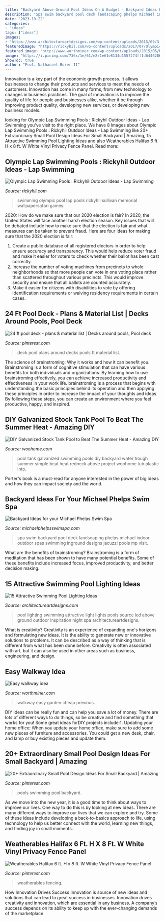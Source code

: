 ```yaml
---
title: "Backyard Above Ground Pool Ideas On A Budget - Backyard Ideas For Your Michael Phelps Swim Spa"
description: "Spa swim backyard pool deck landscaping phelps michael indoor outdoor spas swimming inground designs jacuzzi pools mp visit"
date: "2023-10-22"
categories:
- "ideas"
tags: ["ideas"]
images:
- "https://www.architectureartdesigns.com/wp-content/uploads/2015/09/3.jpg"
featuredImage: "https://rickyhil.com/wp-content/uploads/2017/07/Olympic-Lap-Swimming-Pools-1024x768.jpg"
featured_image: "http://www.worthminer.com/wp-content/uploads/2015/06/Easy-walkway-idea-12.jpg"
image: "https://i.pinimg.com/736x/1e/61/e8/1e61e8134d1557274ff1d6446286544c.jpg"
ShowToc: true
author: "Prof. Nathanael Borer II"
---
```



Innovation is a key part of the economic growth process. It allows businesses to change their products and services to meet the needs of customers. Innovation has come in many forms, from new technology to changes in business practices. The goal of innovation is to improve the quality of life for people and businesses alike, whether it be through improving product quality, developing new services, or developing new business models.

	

		
looking for Olympic Lap Swimming Pools : Rickyhil Outdoor Ideas - Lap Swimming you've visit to the right place. We have 8 Images about Olympic Lap Swimming Pools : Rickyhil Outdoor Ideas - Lap Swimming like 20+ Extraordinary Small Pool Design Ideas For Small Backyard | Amazing, 15 Attractive Swimming Pool Lighting Ideas and also Weatherables Halifax 6 ft. H x 8 ft. W White Vinyl Privacy Fence Panel. Read more:
		
    
## Olympic Lap Swimming Pools : Rickyhil Outdoor Ideas - Lap Swimming

<img loading=lazy src="https://rickyhil.com/wp-content/uploads/2017/07/Olympic-Lap-Swimming-Pools-1024x768.jpg" onerror="this.onerror=null;this.src='https://tse1.mm.bing.net/th?id=OIP.TzhZCpepaK0fZutvSk7h8QHaFj&amp;pid=15.1';" alt="Olympic Lap Swimming Pools : Rickyhil Outdoor Ideas - Lap Swimming">

_Source: rickyhil.com_

>swimming olympic pool lap pools rickyhil sullivan memorial wallpapersafari games. 

	

2020: How do we make sure that our 2020 election is fair?
In 2020, the United States will face another harsh election season. Key issues that will be debated include how to make sure that the election is fair and what measures can be taken to prevent fraud. Here are four ideas for making sure that the 2020 election is fair: 
1. Create a public database of all registered electors in order to help ensure accuracy and transparency. This would help reduce voter fraud and make it easier for voters to check whether their ballot has been cast correctly. 
2. Increase the number of voting machines from precincts to whole neighborhoods so that more people can vote in one voting place rather than scattered throughout various precincts. This would improve security and ensure that all ballots are counted accurately. 
3. Make it easier for citizens with disabilities to vote by offering identification requirements or waiving residency requirements in certain cases.

    
## 24 Ft Pool Deck - Plans &amp; Material List | Decks Around Pools, Pool Deck

<img loading=lazy src="https://i.pinimg.com/736x/10/07/41/100741d65a3dfda8260b163d73d27d20.jpg" onerror="this.onerror=null;this.src='https://tse2.mm.bing.net/th?id=OIP.1etkk5xnqKWN_6cKuGcoJQAAAA&amp;pid=15.1';" alt="24 ft pool deck - plans &amp; material list | Decks around pools, Pool deck">

_Source: pinterest.com_

>deck pool plans around decks pools ft material list. 

	

The science of brainstroming: Why it works and how it can benefit you.
Brainstroming is a form of cognitive stimulation that can have various benefits for both individuals and organizations. By learning how to use brainstroming effectively, you can achieve increased productivity and effectiveness in your work life. brainstroming is a process that begins with understanding the basic principles behind its operation and then applying these principles in order to increase the impact of your thoughts and ideas. By following these steps, you can create an environment where you feel productive, happy, and inspired.

    
## DIY Galvanized Stock Tank Pool To Beat The Summer Heat - Amazing DIY

<img loading=lazy src="http://www.woohome.com/wp-content/uploads/2016/06/galvanized-stock-tank-pool-ideas-woohome-10.jpg" onerror="this.onerror=null;this.src='https://tse1.mm.bing.net/th?id=OIP.-Z3Fqoz01op8RRicAVlgSgHaQq&amp;pid=15.1';" alt="DIY Galvanized Stock Tank Pool to Beat The Summer Heat - Amazing DIY">

_Source: woohome.com_

>pool tank galvanized swimming pools diy backyard water trough summer simple beat heat redneck above project woohome tub plastic into. 

	

Porter's book is a must-read for anyone interested in the power of big ideas and how they can impact society and the world.

    
## Backyard Ideas For Your Michael Phelps Swim Spa

<img loading=lazy src="http://michaelphelpsswimspa.com/gallery/uploads/images/flexslider/reduced/moshe-1.jpg" onerror="this.onerror=null;this.src='https://tse4.mm.bing.net/th?id=OIP.MmNj2oJSNT4jxB_bALeeigHaFA&amp;pid=15.1';" alt="Backyard Ideas for your Michael Phelps Swim Spa">

_Source: michaelphelpsswimspa.com_

>spa swim backyard pool deck landscaping phelps michael indoor outdoor spas swimming inground designs jacuzzi pools mp visit. 

	

What are the benefits of brainstroming?
Brainstroming is a form of meditation that has been shown to have many potential benefits. Some of these benefits include increased focus, improved productivity, and better decision making.

    
## 15 Attractive Swimming Pool Lighting Ideas

<img loading=lazy src="https://www.architectureartdesigns.com/wp-content/uploads/2015/09/3.jpg" onerror="this.onerror=null;this.src='https://tse1.mm.bing.net/th?id=OIP.QhWO-MgdA_3GP3z_hMIXsAHaFM&amp;pid=15.1';" alt="15 Attractive Swimming Pool Lighting Ideas">

_Source: architectureartdesigns.com_

>pool lighting swimming attractive light lights pools source led above ground outdoor inspiration night spa architectureartdesigns. 

	

What is creativity?
Creativity is an experience of expanding one's horizons and formulating new ideas. It is the ability to generate new or innovative solutions to problems. It can be described as a way of thinking that is different from what has been done before. Creativity is often associated with art, but it can also be used in other areas such as business, engineering, and design.

    
## Easy Walkway Idea

<img loading=lazy src="http://www.worthminer.com/wp-content/uploads/2015/06/Easy-walkway-idea-12.jpg" onerror="this.onerror=null;this.src='https://tse1.mm.bing.net/th?id=OIP.X3z_I-opactj_u8K4wrBeQHaJ3&amp;pid=15.1';" alt="Easy walkway idea">

_Source: worthminer.com_

>walkway easy garden cheap previous. 

	

DIY ideas can be really fun and can help you save a lot of money. There are lots of different ways to do things, so be creative and find something that works for you! Some great ideas forDIY projects include:1. Updating your home office: When you update your home office, make sure to add some new pieces of furniture and accessories. You could get a new desk, chair, and lamp or buy existing pieces and update them.
    
## 20+ Extraordinary Small Pool Design Ideas For Small Backyard | Amazing

<img loading=lazy src="https://i.pinimg.com/736x/1e/61/e8/1e61e8134d1557274ff1d6446286544c.jpg" onerror="this.onerror=null;this.src='https://tse2.mm.bing.net/th?id=OIP.HBQa9cqvP1G3JRFOcicOTAHaLH&amp;pid=15.1';" alt="20+ Extraordinary Small Pool Design Ideas For Small Backyard | Amazing">

_Source: pinterest.com_

>pools swimming pool backyard. 

	

As we move into the new year, it is a good time to think about ways to improve our lives. One way to do this is by looking at new ideas. There are many different ways to improve our lives that we can explore and try. Some of these ideas include developing a back-to-basics approach to life, using technology to help us better connect with the world, learning new things, and finding joy in small moments.

    
## Weatherables Halifax 6 Ft. H X 8 Ft. W White Vinyl Privacy Fence Panel

<img loading=lazy src="https://i.pinimg.com/736x/32/8a/c3/328ac3fa0e46dca947deb9d622f5308f.jpg" onerror="this.onerror=null;this.src='https://tse2.mm.bing.net/th?id=OIP.qStEtZA8RZCQCIVe6eB-JgHaHa&amp;pid=15.1';" alt="Weatherables Halifax 6 ft. H x 8 ft. W White Vinyl Privacy Fence Panel">

_Source: pinterest.com_

>weatherables fencing. 

	

How Innovation Drives Success
Innovation is source of new ideas and solutions that can lead to great success in businesses. Innovation drives creativity and innovation, which are essential in any business. A company’s success depends on its ability to keep up with the ever-changing demands of the marketplace.

